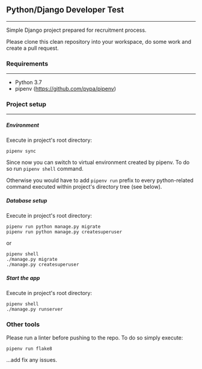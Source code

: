 ## Python/Django Developer Test
---
Simple Django project prepared for recruitment process.

Please clone this clean repository into your workspace, do some work and create a pull request.



### Requirements
---
- Python 3.7
- pipenv (https://github.com/pypa/pipenv)




### Project setup
---
##### Environment
Execute in project's root directory:

```
pipenv sync
```

Since now you can switch to virtual environment created by pipenv. To do so run `pipenv shell` command.

Otherwise you would have to add `pipenv run` prefix to every python-related command executed
within project's directory tree (see below).

##### Database setup
Execute in project's root directory:

```
pipenv run python manage.py migrate
pipenv run python manage.py createsuperuser
```

or

```
pipenv shell
./manage.py migrate
./manage.py createsuperuser
```

##### Start the app
Execute in project's root directory:
```
pipenv shell
./manage.py runserver
```



### Other tools
Please run a linter before pushing to the repo. To do so simply execute:
```
pipenv run flake8
```
...add fix any issues.
